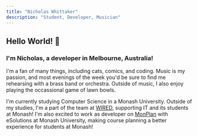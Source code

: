 ```yaml
---
title: "Nicholas Whittaker"
description: "Student, Developer, Musician"
---
```


## Hello World! :wave:

### I'm Nicholas, a developer in Melbourne, Australia!

I'm a fan of many things, including cats, comics, and coding. Music is my passion, and most evenings of the week you'd be sure to find me rehearsing with a brass band or orchestra. Outside of music, I also enjoy playing the occassional game of lawn bowls.

I'm currently studying Computer Science in a Monash University. Outside of my studies, I'm a part of the team at [WIRED](http://wired.org.au/), supporting IT and its students at Monash! I'm also excited to work as developer on [MonPlan](https://monplan.github.io) with eSolutions at Monash University, making course planning a better experience for students at Monash!
